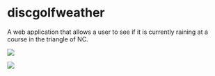 # discgolfweather
A web application that allows a user to see if it is currently raining at a course in the triangle of NC.

![](Disc%20Golf%20Weather/images/DGW_1.png)

![](Disc%20Golf%20Weather/images/DGW_2.png)
